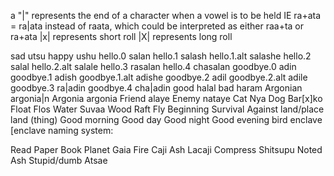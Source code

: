a "|" represents the end of a character when a vowel is to be held IE ra+ata = ra|ata instead of raata, which could be interpreted as either raa+ta or ra+ata
|x| represents short roll
|X| represents long roll 




sad utsu
happy ushu
hello.0 salan
hello.1 salash
hello.1.alt salashe
hello.2 salal
hello.2.alt salale
hello.3 rasalan
hello.4 chasalan
goodbye.0 adin
goodbye.1 adish
goodbye.1.alt adishe
goodbye.2 adil
goodbye.2.alt adile
goodbye.3 ra|adin
goodbye.4 cha|adin
good halal
bad haram
Argonian argonia|n
Argonia argonia
Friend alaye
Enemy nataye
Cat Nya
Dog Bar[x]ko
Float Flos
Water Suvaa
Wood
Raft
Fly
Beginning
Survival
Against
land/place
land (thing)
Good morning
Good day
Good night
Good evening
bird
enclave
[enclave naming system:

Read
Paper
Book
Planet Gaia
Fire Caji
Ash Lacaji
Compress Shitsupu
Noted Ash
Stupid/dumb Atsae

